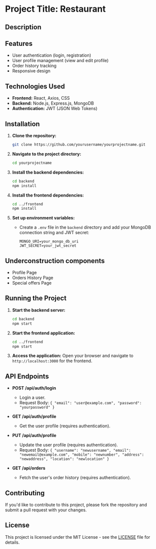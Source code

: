 
# Project Title: Restaurant

## Description



## Features

- User authentication (login, registration)
- User profile management (view and edit profile)
- Order history tracking
- Responsive design


## Technologies Used

- **Frontend:** React, Axios, CSS
- **Backend:** Node.js, Express.js, MongoDB
- **Authentication:** JWT (JSON Web Tokens)


## Installation

1. **Clone the repository:**
   ```bash
   git clone https://github.com/yourusername/yourprojectname.git
   ```

2. **Navigate to the project directory:**
   ```bash
   cd yourprojectname
   ```

3. **Install the backend dependencies:**
   ```bash
   cd backend
   npm install
   ```

4. **Install the frontend dependencies:**
   ```bash
   cd ../frontend
   npm install
   ```

5. **Set up environment variables:**
   - Create a `.env` file in the `backend` directory and add your MongoDB connection string and JWT secret:
     ```
     MONGO_URI=your_mongo_db_uri
     JWT_SECRET=your_jwt_secret
     ```
## Underconstruction components
- Profile Page
- Orders History Page
- Special offers Page
  


## Running the Project

1. **Start the backend server:**
   ```bash
   cd backend
   npm start
   ```

2. **Start the frontend application:**
   ```bash
   cd ../frontend
   npm start
   ```

3. **Access the application:**
   Open your browser and navigate to `http://localhost:3000` for the frontend.

## API Endpoints

- **POST /api/auth/login**
  - Login a user.
  - Request Body: `{ "email": "user@example.com", "password": "yourpassword" }`
  
- **GET /api/auth/profile**
  - Get the user profile (requires authentication).
  
- **PUT /api/auth/profile**
  - Update the user profile (requires authentication).
  - Request Body: `{ "username": "newusername", "email": "newemail@example.com", "mobile": "newnumber", "address": "newaddress", "location": "newlocation" }`
  
- **GET /api/orders**
  - Fetch the user's order history (requires authentication).

## Contributing

If you'd like to contribute to this project, please fork the repository and submit a pull request with your changes. 

## License

This project is licensed under the MIT License - see the [LICENSE](LICENSE) file for details.

